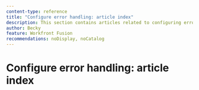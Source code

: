 ```yaml
---
content-type: reference
title: "Configure error handling: article index"
description: This section contains articles related to configuring error handling in Workfront Fusion.
author: Becky
feature: Workfront Fusion
recommendations: noDisplay, noCatalog
---
```


# Configure error handling: article index
